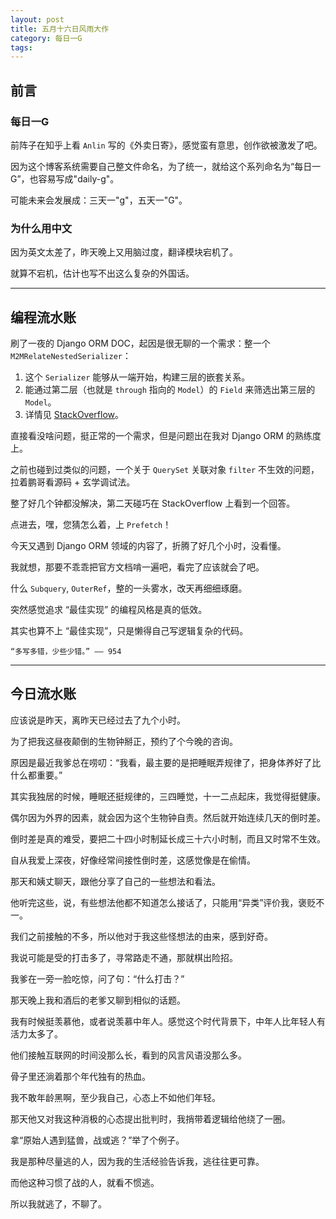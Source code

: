 ```yaml
---
layout: post
title: 五月十六日风雨大作
category: 每日一G
tags:
---
```


## 前言

### 每日一G

前阵子在知乎上看 `Anlin` 写的《外卖日寄》，感觉蛮有意思，创作欲被激发了吧。

因为这个博客系统需要自己整文件命名，为了统一，就给这个系列命名为“每日一G”，也容易写成"daily-g"。

可能未来会发展成：三天一"g"，五天一"G"。

### 为什么用中文

因为英文太差了，昨天晚上又用脑过度，翻译模块宕机了。

就算不宕机，估计也写不出这么复杂的外国话。

---

## 编程流水账

刷了一夜的 Django ORM DOC，起因是很无聊的一个需求：整一个 `M2MRelateNestedSerializer`：

1. 这个 `Serializer` 能够从一端开始，构建三层的嵌套关系。
2. 能通过第二层（也就是 `through` 指向的 `Model`）的 `Field` 来筛选出第三层的 `Model`。
3. 详情见 [StackOverflow](https://stackoverflow.com/questions/72251670/how-to-construct-nested-queryset-with-django-orm)。

直接看没啥问题，挺正常的一个需求，但是问题出在我对 Django ORM 的熟练度上。

之前也碰到过类似的问题，一个关于 `QuerySet` 关联对象 `filter` 不生效的问题，拉着鹏哥看源码 + 玄学调试法。

整了好几个钟都没解决，第二天碰巧在 StackOverflow 上看到一个回答。

点进去，嘿，您猜怎么着，上 `Prefetch`！

今天又遇到 Django ORM 领域的内容了，折腾了好几个小时，没看懂。

我就想，那要不乖乖把官方文档啃一遍吧，看完了应该就会了吧。

什么 `Subquery`, `OuterRef`，整的一头雾水，改天再细细琢磨。

突然感觉追求 “最佳实现” 的编程风格是真的低效。

其实也算不上 “最佳实现”，只是懒得自己写逻辑复杂的代码。

    “多写多错，少些少错。” —— 954

---

## 今日流水账

应该说是昨天，离昨天已经过去了九个小时。

为了把我这昼夜颠倒的生物钟掰正，预约了个今晚的咨询。

原因是最近我爹总在唠叨：“我看，最主要的是把睡眠弄规律了，把身体养好了比什么都重要。”

其实我独居的时候，睡眠还挺规律的，三四睡觉，十一二点起床，我觉得挺健康。

偶尔因为外界的因素，就会因为这个生物钟自责。然后就开始连续几天的倒时差。

倒时差是真的难受，要把二十四小时制延长成三十六小时制，而且又时常不生效。

自从我爱上深夜，好像经常间接性倒时差，这感觉像是在偷情。

那天和姨丈聊天，跟他分享了自己的一些想法和看法。

他听完这些，说，有些想法他都不知道怎么接话了，只能用“异类”评价我，褒贬不一。

我们之前接触的不多，所以他对于我这些怪想法的由来，感到好奇。

我说可能是受的打击多了，寻常路走不通，那就棋出险招。

我爹在一旁一脸吃惊，问了句：“什么打击？”

那天晚上我和酒后的老爹又聊到相似的话题。

我有时候挺羡慕他，或者说羡慕中年人。感觉这个时代背景下，中年人比年轻人有活力太多了。

他们接触互联网的时间没那么长，看到的风言风语没那么多。

骨子里还淌着那个年代独有的热血。

我不敢年龄黑啊，至少我自己，心态上不如他们年轻。

那天他又对我这种消极的心态提出批判时，我捎带着逻辑给他绕了一圈。

拿“原始人遇到猛兽，战或逃？”举了个例子。

我是那种尽量逃的人，因为我的生活经验告诉我，逃往往更可靠。

而他这种习惯了战的人，就看不惯逃。

所以我就逃了，不聊了。
